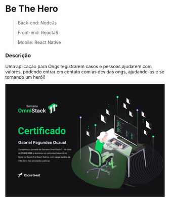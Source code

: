 # Be The Hero

> Back-end: NodeJs
>
> Front-end: ReactJS 
>
> Mobile: React Native

### Descrição
Uma aplicação para Ongs registrarem casos e pessoas ajudarem com valores, podendo entrar em contato com as devidas ongs, ajudando-as e se tornando um herói!

![alt text](https://github.com/Gabrieloczust/be-the-hero/blob/master/certificado.jpg)
